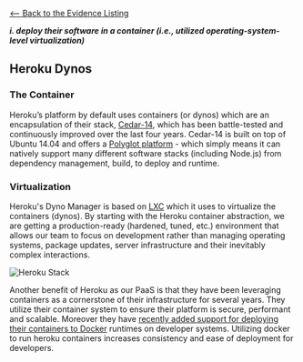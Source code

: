[<-- Back to the Evidence Listing](https://github.com/philarmour/staged-content/edit/master/Evidence)

***i. deploy their software in a container (i.e., utilized operating-system-level virtualization)***

## Heroku Dynos

### The Container
Heroku’s platform by default uses containers (or dynos) which are an encapsulation of their stack, [Cedar-14](https://blog.heroku.com/archives/2014/11/4/cedar_14_now_generally_available), which has been battle-tested and continuously improved over the last four years. Cedar-14 is built on top of Ubuntu 14.04 and offers a [Polyglot platform](http://blog.heroku.com/archives/2011/8/3/polyglot_platform/) - which simply means it can natively support many different software stacks (including Node.js) from dependency management, build, to deploy and runtime.

### Virtualization
Heroku's Dyno Manager is based on [LXC](https://linuxcontainers.org/lxc/introduction/) which it uses to virtualize the containers (dynos).  By starting with the Heroku container abstraction, we are getting a production-ready (hardened, tuned, etc.) environment that allows our team to focus on development rather than managing operating systems, package updates, server infrastructure and their inevitably complex interactions.

![Heroku Stack](https://github.com/philarmour/staged-content/blob/master/Evidence/i/Heroku_Cedar14_Stack.png)

Another benefit of Heroku as our PaaS is that they have been leveraging containers as a cornerstone of their infrastructure for several years. They utilize their container system to ensure their platform is secure, performant and scalable. Moreover they have [recently added support for deploying their containers to Docker](https://blog.heroku.com/archives/2015/5/5/introducing_heroku_docker_release_build_deploy_heroku_apps_with_docker) runtimes on developer systems. Utilizing docker to run heroku containers increases consistency and ease of deployment for developers.
